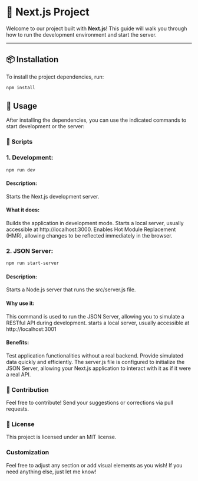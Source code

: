 # 🚀 Next.js Project

Welcome to our project built with **Next.js**! This guide will walk you through how to run the development environment and start the server.

---

## 📦 Installation
To install the project dependencies, run:
```bash
npm install
```

## 🚀 Usage
After installing the dependencies, you can use the indicated commands to start development or the server:
### 📜 Scripts

### 1. Development:
```bash
npm run dev
```
#### Description:

Starts the Next.js development server.

#### What it does:

Builds the application in development mode.
Starts a local server, usually accessible at http://localhost:3000.
Enables Hot Module Replacement (HMR), allowing changes to be reflected immediately in the browser.

### 2. JSON Server:
```bash
npm run start-server
```
#### Description:

Starts a Node.js server that runs the src/server.js file.

#### Why use it:

This command is used to run the JSON Server, allowing you to simulate a RESTful API during development.
starts a local server, usually accessible at http://localhost:3001

#### Benefits:

Test application functionalities without a real backend.
Provide simulated data quickly and efficiently. The server.js file is configured to initialize the JSON Server, allowing your Next.js application to interact with it as if it were a real API.

### 🤝 Contribution
Feel free to contribute! Send your suggestions or corrections via pull requests.

### 📄 License
This project is licensed under an MIT license.

### Customization
Feel free to adjust any section or add visual elements as you wish! If you need anything else, just let me know!
